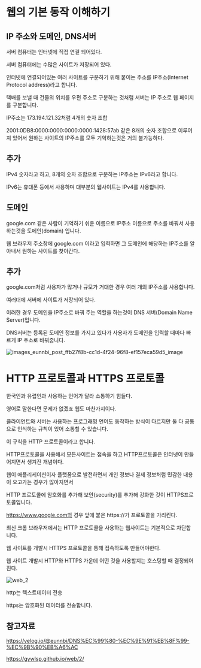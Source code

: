웹의 기본 동작 이해하기
===

IP 주소와 도메인, DNS서버
----

서버 컴퓨터는 인터넷에 직접 연결 되어있다.

서버 컴퓨터에는 수많은 사이트가 저장되어 있다.

인터넷에 연결되어있는 여러 사이트를 구분하기 위해 붙이는 주소를 IP주소(Internet Protocol address)라고 합니다.

택배를 보낼 때 건물의 위치를 우편 주소로 구분하는 것처럼 서버는 IP 주소로 웹 페이지를 구분합니다.

IP주소는 173.194.121.32처럼 4개의 숫자 조합

2001:0DB8:0000:0000:0000:0000:1428:57ab 같은 8개의 숫자 조합으로 이루어져 있어서 원하는 사이트의 IP주소를 모두 기억하는것은 거의 불가능하다.

추가
---

IPv4 숫자라고 하고, 8개의 숫자 조합으로 구분하는 IP주소는 IPv6라고 합니다.

IPv6는 휴대폰 등에서 사용하며 대부분의 웹사이트는 IPv4를 사용합니다.

도메인
---

google.com 같은 사람이 기억하기 쉬운 이름으로 IP주소 이름으로 주소를 바꿔서 사용하는것을 도메인(domain) 입니다.

웹 브라우저 주소창에 google.com 이라고 입력하면 그 도메인에 해당하는 IP주소를 알아내서 원하는 사이트를 찾아간다.

추가
---

google.com처럼 사용자가 많거나 규모가 거대한 경우 여러 개의 IP주소를 사용합니다.

여러대에 서버에 사이트가 저장되어 있다.

이러한 경우 도메인을 IP주소로 바꿔 주는 역할을 하는것이 DNS 서버(Domain Name Server)입니다.

DNS서버는 등록된 도메인 정보를 가지고 있다가 사용자가 도메인을 입력할 때마다 빠르게 IP 주소로 바꿔줍니다.

![images_eunnbi_post_ffb27f8b-cc1d-4f24-96f8-ef157eca59d5_image](https://github.com/user-attachments/assets/13035e4a-81e9-4033-93e3-fb936f4daef4)

HTTP 프로토콜과 HTTPS 프로토콜
==

한국인과 유럽인과 사용하는 언어가 달라 소통하기 힘들다.

영어로 말한다면 문제가 없겠죠 웹도 마찬가지이다.

클라이언트와 서버는 사용하는 프로그래밍 언어도 동작하는 방식이 다르지만 둘 다 공통으로 인식하는 규칙이 있어 소통할 수 있습니다.

이 규칙을 HTTP 프로토콜이라고 합니다.

HTTP프로토콜을 사용해서 모든사이트는 접속을 하고 HTTP프로토콜은 인터넷이 만들어지면서 생겨진 개념이다.

웹이 애플리케이션이자 플랫폼으로 발전하면서 개인 정보나 결제 정보처럼 민감한 내용이 오고가는 경우가 많아지면서

HTTP 프로토콜에 암호화를 추가해 보안(security)를 추가해 강화한 것이 HTTPS프로토콜입니다.

https://www.google.com의 경우  앞에 붙은 https://가 프로토콜을 가리킨다.

최신 크롬 브라우저에서는 HTTP 프로토콜을 사용하는 웹사이트는 기본적으로 차단합니다.

웹 사이트를 개발시 HTTPS 프로토콜을 통해 접속하도록 만들어야한다.

웹 사이트 개발시 HTTP와 HTTPS 가운데 어떤 것을 사용할지는 호스팅할 때 결정되어진다.

![web_2](https://github.com/user-attachments/assets/f8ed29e8-12fe-401e-8d90-c5c2337290d5)

http는 텍스트데이터 전송

https는 암호화된 데이터를 전송합니다.




참고자료
---

https://velog.io/@eunnbi/DNS%EC%99%80-%EC%9E%91%EB%8F%99-%EC%9B%90%EB%A6%AC

https://gywlsp.github.io/web/2/






